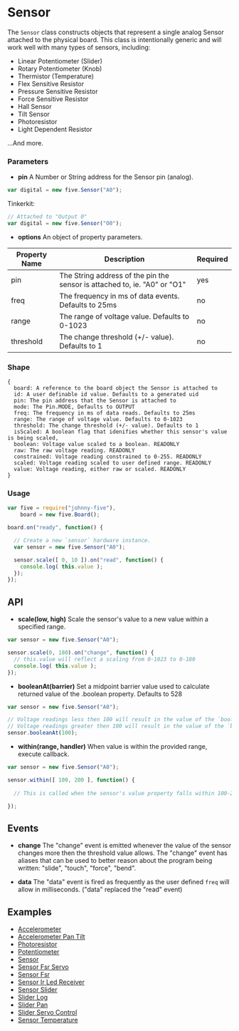 # Sensor

The `Sensor` class constructs objects that represent a single analog Sensor attached to the physical board. This class is intentionally generic and will work well with many types of sensors, including:

- Linear Potentiometer (Slider)
- Rotary Potentiometer (Knob)
- Thermistor (Temperature)
- Flex Sensitive Resistor
- Pressure Sensitive Resistor
- Force Sensitive Resistor
- Hall Sensor
- Tilt Sensor
- Photoresistor 
- Light Dependent Resistor

...And more.

### Parameters

- **pin** A Number or String address for the Sensor pin (analog).
```js
var digital = new five.Sensor("A0");
```
Tinkerkit: 
```js
// Attached to "Output 0"
var digital = new five.Sensor("O0");
```


- **options** An object of property parameters.
<table>
  <thead>
    <tr>
      <th>Property Name</th>
      <th>Description</th>
      <th>Required</th>
    </tr>
  </thead>
  <tbody>
    <tr>
      <td>pin</td>
      <td>The String address of the pin the sensor is attached to, ie. "A0" or "O1"</td>
      <td>yes</td>
    </tr>
    <tr>
      <td>freq</td>
      <td>The frequency in ms of data events. Defaults to 25ms</td>
      <td>no</td>
    </tr>
    <tr>
      <td>range</td>
      <td>The range of voltage value. Defaults to 0-1023</td>
      <td>no</td>
    </tr>
    <tr>
      <td>threshold</td>
      <td>The change threshold (+/- value). Defaults to 1</td>
      <td>no</td>
    </tr>
  </tbody>
</table>


### Shape

```
{ 
  board: A reference to the board object the Sensor is attached to
  id: A user definable id value. Defaults to a generated uid
  pin: The pin address that the Sensor is attached to
  mode: The Pin.MODE, Defaults to OUTPUT
  freq: The frequency in ms of data reads. Defaults to 25ms
  range: The range of voltage value. Defaults to 0-1023
  threshold: The change threshold (+/- value). Defaults to 1
  isScaled: A boolean flag that idenifies whether this sensor's value is being scaled,
  boolean: Voltage value scaled to a boolean. READONLY
  raw: The raw voltage reading. READONLY
  constrained: Voltage reading constrained to 0-255. READONLY
  scaled: Voltage reading scaled to user defined range. READONLY
  value: Voltage reading, either raw or scaled. READONLY
}
```



### Usage
```js
var five = require("johnny-five"), 
    board = new five.Board();

board.on("ready", function() {

  // Create a new `sensor` hardware instance.
  var sensor = new five.Sensor("A0");

  sensor.scale([ 0, 10 ]).on("read", function() {
    console.log( this.value );
  });
});
```


## API

- **scale(low, high)** Scale the sensor's value to a new value within a specified range.
```js
var sensor = new five.Sensor("A0");

sensor.scale(0, 180).on("change", function() {
  // this.value will reflect a scaling from 0-1023 to 0-180
  console.log( this.value );
});
```


- **booleanAt(barrier)** Set a midpoint barrier value used to calculate returned value of the .boolean property. Defaults to 528
```js
var sensor = new five.Sensor("A0");

// Voltage readings less then 100 will result in the value of the `boolean` property being false.
// Voltage readings greater then 100 will result in the value of the `boolean` property being true.
sensor.booleanAt(100);

```

- **within(range, handler)** When value is within the provided range, execute callback. 
```js
var sensor = new five.Sensor("A0");

sensor.within([ 100, 200 ], function() {
  
  // This is called when the sensor's value property falls within 100-200

});

```

## Events

- **change** The "change" event is emitted whenever the value of the sensor changes more then the threshold value allows. The "change" event has aliases that can be used to better reason about the program being written: "slide", "touch", "force", "bend".

- **data** The "data" event is fired as frequently as the user defined `freq` will allow in milliseconds. ("data" replaced the "read" event)

## Examples
- [Accelerometer](https://github.com/rwldrn/johnny-five/blob/master/docs/accelerometer.md)
- [Accelerometer Pan Tilt](https://github.com/rwldrn/johnny-five/blob/master/docs/accelerometer-pan-tilt.md)
- [Photoresistor](https://github.com/rwldrn/johnny-five/blob/master/docs/photoresistor.md)
- [Potentiometer](https://github.com/rwldrn/johnny-five/blob/master/docs/potentiometer.md)
- [Sensor](https://github.com/rwldrn/johnny-five/blob/master/docs/sensor.md)
- [Sensor Fsr Servo](https://github.com/rwldrn/johnny-five/blob/master/docs/sensor-fsr-servo.md)
- [Sensor Fsr](https://github.com/rwldrn/johnny-five/blob/master/docs/sensor-fsr.md)
- [Sensor Ir Led Receiver](https://github.com/rwldrn/johnny-five/blob/master/docs/sensor-ir-led-receiver.md)
- [Sensor Slider](https://github.com/rwldrn/johnny-five/blob/master/docs/sensor-slider.md)
- [Slider Log](https://github.com/rwldrn/johnny-five/blob/master/docs/slider-log.md)
- [Slider Pan](https://github.com/rwldrn/johnny-five/blob/master/docs/slider-pan.md)
- [Slider Servo Control](https://github.com/rwldrn/johnny-five/blob/master/docs/slider-servo-control.md)
- [Sensor Temperature](https://github.com/rwldrn/johnny-five/blob/master/docs/sensor-temperature.md)


